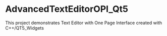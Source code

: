 # AdvancedTextEditorOPI_Qt5
This project demonstrates Text Editor with One Page Interface created with C++/QT5_Widgets
